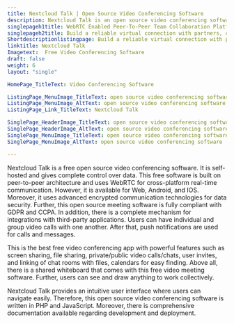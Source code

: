 ```yaml
---
title: Nextcloud Talk | Open Source Video Conferencing Software
description: Nextcloud Talk is an open source video conferencing software. It is self-hosted and offers features such as individual/group calls, integrations and more.
singlepageh1title: WebRTC Enabled Peer-To-Peer Team Collaboration Platform
singlepageh2title: Build a reliable virtual connection with partners, customers and colleagues using Nextcloud video conferencing. It offers screen sharing, file sharing and more.
Shortdescriptionlistingpage: Build a reliable virtual connection with partners, customers and colleagues using Nextcloud video conferencing. It offers screen sharing, file sharing and more.
linktitle: Nextcloud Talk
Imagetext:  Free Video Conferencing Software
draft: false
weight: 6
layout: "single"

HomePage_TitleText: Video Conferencing Software

ListingPage_MenuImage_TitleText: open source video conferencing software
ListingPage_MenuImage_AltText: open source video conferencing software
ListingPage_Link_TitleText: Nextcloud Talk

SinglePage_HeaderImage_TitleText: open source video conferencing software
SinglePage_HeaderImage_AltText: open source video conferencing software
SinglePage_MenuImage_TitleText: open source video conferencing software
SinglePage_MenuImage_AltText: open source video conferencing software

---
```


Nextcloud Talk is a free open source video conferencing software. It is self-hosted and gives complete control over data. This free software is built on peer-to-peer architecture and uses WebRTC for cross-platform real-time communication. However, it is available for Web, Android, and IOS. Moreover, it uses advanced encrypted communication technologies for data security. Further, this open source meeting software is fully compliant with GDPR and CCPA. In addition, there is a complete mechanism for integrations with third-party applications. Users can have individual and group video calls with one another. After that, push notifications are used for calls and messages.

This is the best free video conferencing app with powerful features such as screen sharing, file sharing, private/public video calls/chats, user invites, and linking of chat rooms with files, calendars for easy finding. Above all, there is a shared whiteboard that comes with this free video meeting software. Further, users can see and draw anything to work collectively.

Nextcloud Talk provides an intuitive user interface where users can navigate easily. Therefore, this open source video conferencing software is written in PHP and JavaScript. Moreover, there is comprehensive documentation available regarding development and deployment.
